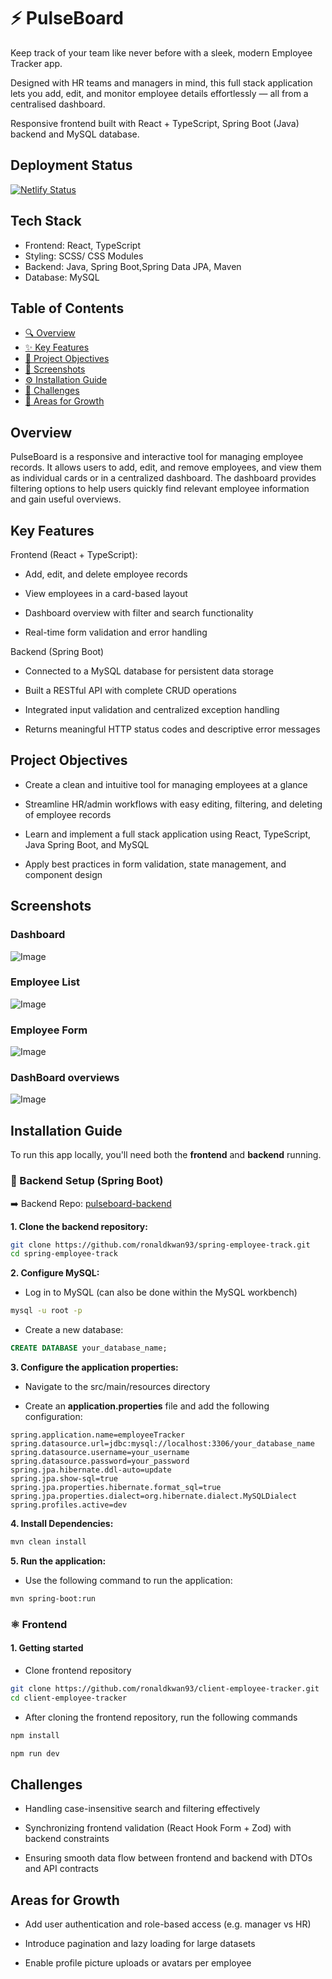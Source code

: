 # ⚡ PulseBoard

Keep track of your team like never before with a sleek, modern Employee Tracker app.

Designed with HR teams and managers in mind, this full stack application lets you add, edit, and monitor employee details effortlessly — all from a centralised dashboard.

Responsive frontend built with React + TypeScript, Spring Boot (Java) backend and MySQL database.

## Deployment Status

[![Netlify Status](https://api.netlify.com/api/v1/badges/f42c35b8-3091-4f83-ae8b-e50291b9bea0/deploy-status)](https://app.netlify.com/projects/pulseboardio/deploys)

## Tech Stack

- Frontend: React, TypeScript
- Styling: SCSS/ CSS Modules
- Backend: Java, Spring Boot,Spring Data JPA, Maven
- Database: MySQL

## Table of Contents

- [🔍 Overview](#overview)
- [✨ Key Features](#key-features)
- [🎯 Project Objectives](#project-objectives)
- [📸 Screenshots](#screenshots)
- [⚙️ Installation Guide](#installation-guide)
- [🧩 Challenges](#challenges)
- [🚀 Areas for Growth](#areas-for-growth)

## Overview

PulseBoard is a responsive and interactive tool for managing employee records. It allows users to add, edit, and remove employees, and view them as individual cards or in a centralized dashboard. The dashboard provides filtering options to help users quickly find relevant employee information and gain useful overviews.

## Key Features

Frontend (React + TypeScript):

- Add, edit, and delete employee records

- View employees in a card-based layout

- Dashboard overview with filter and search functionality

- Real-time form validation and error handling

Backend (Spring Boot)

- Connected to a MySQL database for persistent data storage

- Built a RESTful API with complete CRUD operations

- Integrated input validation and centralized exception handling

- Returns meaningful HTTP status codes and descriptive error messages

## Project Objectives

- Create a clean and intuitive tool for managing employees at a glance

- Streamline HR/admin workflows with easy editing, filtering, and deleting of employee records

- Learn and implement a full stack application using React, TypeScript, Java Spring Boot, and MySQL

- Apply best practices in form validation, state management, and component design

## Screenshots

### Dashboard

![Image](https://github.com/user-attachments/assets/70067e9d-84b5-47ab-b13f-c915e81a757b)

### Employee List

![Image](https://github.com/user-attachments/assets/0f0b4624-56e8-4026-a566-b0ebd4ed3154)

### Employee Form

![Image](https://github.com/user-attachments/assets/763d9fe8-6ff2-42a0-b2f4-c1bb2d84413d)

### DashBoard overviews

![Image](https://github.com/user-attachments/assets/99ee865f-13dd-416b-9d57-fac29b811fec)

## Installation Guide

To run this app locally, you'll need both the **frontend** and **backend** running.

### 🧩 Backend Setup (Spring Boot)

➡️ Backend Repo: [pulseboard-backend](https://github.com/ronaldkwan93/spring-employee-track)

**1. Clone the backend repository:**

```bash
git clone https://github.com/ronaldkwan93/spring-employee-track.git
cd spring-employee-track
```

**2. Configure MySQL:**

- Log in to MySQL (can also be done within the MySQL workbench)

```bash
mysql -u root -p
```

- Create a new database:

```sql
CREATE DATABASE your_database_name;
```

**3. Configure the application properties:**

- Navigate to the src/main/resources directory

- Create an **application.properties** file and add the following configuration:

```properties
spring.application.name=employeeTracker
spring.datasource.url=jdbc:mysql://localhost:3306/your_database_name
spring.datasource.username=your_username
spring.datasource.password=your_password
spring.jpa.hibernate.ddl-auto=update
spring.jpa.show-sql=true
spring.jpa.properties.hibernate.format_sql=true
spring.jpa.properties.dialect=org.hibernate.dialect.MySQLDialect
spring.profiles.active=dev
```

**4. Install Dependencies:**

```sh
mvn clean install
```

**5. Run the application:**

- Use the following command to run the application:

```sh
mvn spring-boot:run
```

### ⚛️ Frontend

#### 1. Getting started

- Clone frontend repository

```bash
git clone https://github.com/ronaldkwan93/client-employee-tracker.git
cd client-employee-tracker
```

- After cloning the frontend repository, run the following commands

```bash
npm install
```

```bash
npm run dev
```

## Challenges

- Handling case-insensitive search and filtering effectively

- Synchronizing frontend validation (React Hook Form + Zod) with backend constraints

- Ensuring smooth data flow between frontend and backend with DTOs and API contracts

## Areas for Growth

- Add user authentication and role-based access (e.g. manager vs HR)

- Introduce pagination and lazy loading for large datasets

- Enable profile picture uploads or avatars per employee

